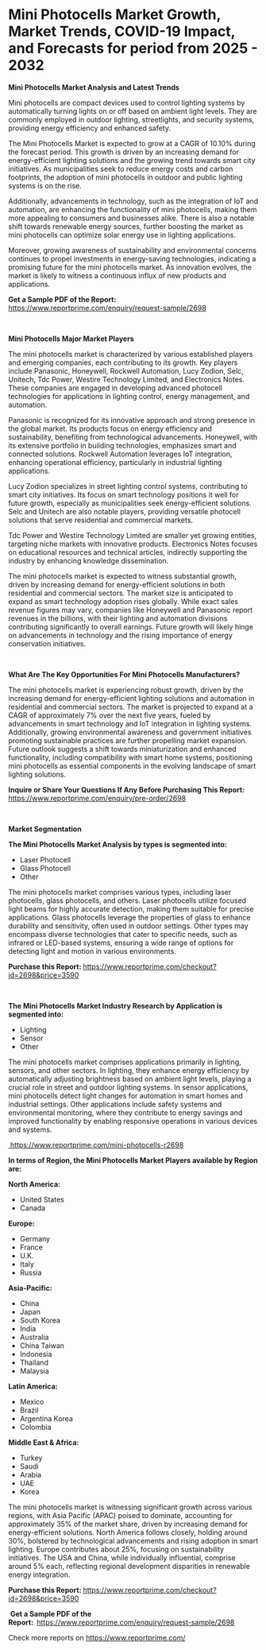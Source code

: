 <p><h1>Mini Photocells Market Growth, Market Trends, COVID-19 Impact, and Forecasts for period from 2025 - 2032</h1></p><p><strong>Mini Photocells Market Analysis and Latest Trends</strong></p>
<p><p>Mini photocells are compact devices used to control lighting systems by automatically turning lights on or off based on ambient light levels. They are commonly employed in outdoor lighting, streetlights, and security systems, providing energy efficiency and enhanced safety. </p><p>The Mini Photocells Market is expected to grow at a CAGR of 10.10% during the forecast period. This growth is driven by an increasing demand for energy-efficient lighting solutions and the growing trend towards smart city initiatives. As municipalities seek to reduce energy costs and carbon footprints, the adoption of mini photocells in outdoor and public lighting systems is on the rise. </p><p>Additionally, advancements in technology, such as the integration of IoT and automation, are enhancing the functionality of mini photocells, making them more appealing to consumers and businesses alike. There is also a notable shift towards renewable energy sources, further boosting the market as mini photocells can optimize solar energy use in lighting applications. </p><p>Moreover, growing awareness of sustainability and environmental concerns continues to propel investments in energy-saving technologies, indicating a promising future for the mini photocells market. As innovation evolves, the market is likely to witness a continuous influx of new products and applications.</p></p>
<p><strong>Get a Sample PDF of the Report:&nbsp;</strong> <a href="https://www.reportprime.com/enquiry/request-sample/2698?utm_campaign=2755&utm_medium=2&utm_source=Github&utm_content=ia&utm_term=18032025&utm_id=mini-photocells">https://www.reportprime.com/enquiry/request-sample/2698</a></p>
<p>&nbsp;</p>
<p><strong>Mini Photocells Major Market Players</strong></p>
<p><p>The mini photocells market is characterized by various established players and emerging companies, each contributing to its growth. Key players include Panasonic, Honeywell, Rockwell Automation, Lucy Zodion, Selc, Unitech, Tdc Power, Westire Technology Limited, and Electronics Notes. These companies are engaged in developing advanced photocell technologies for applications in lighting control, energy management, and automation.</p><p>Panasonic is recognized for its innovative approach and strong presence in the global market. Its products focus on energy efficiency and sustainability, benefiting from technological advancements. Honeywell, with its extensive portfolio in building technologies, emphasizes smart and connected solutions. Rockwell Automation leverages IoT integration, enhancing operational efficiency, particularly in industrial lighting applications.</p><p>Lucy Zodion specializes in street lighting control systems, contributing to smart city initiatives. Its focus on smart technology positions it well for future growth, especially as municipalities seek energy-efficient solutions. Selc and Unitech are also notable players, providing versatile photocell solutions that serve residential and commercial markets.</p><p>Tdc Power and Westire Technology Limited are smaller yet growing entities, targeting niche markets with innovative products. Electronics Notes focuses on educational resources and technical articles, indirectly supporting the industry by enhancing knowledge dissemination.</p><p>The mini photocells market is expected to witness substantial growth, driven by increasing demand for energy-efficient solutions in both residential and commercial sectors. The market size is anticipated to expand as smart technology adoption rises globally. While exact sales revenue figures may vary, companies like Honeywell and Panasonic report revenues in the billions, with their lighting and automation divisions contributing significantly to overall earnings. Future growth will likely hinge on advancements in technology and the rising importance of energy conservation initiatives.</p></p>
<p>&nbsp;</p>
<p><strong>What Are The Key Opportunities For Mini Photocells Manufacturers?</strong></p>
<p><p>The mini photocells market is experiencing robust growth, driven by the increasing demand for energy-efficient lighting solutions and automation in residential and commercial sectors. The market is projected to expand at a CAGR of approximately 7% over the next five years, fueled by advancements in smart technology and IoT integration in lighting systems. Additionally, growing environmental awareness and government initiatives promoting sustainable practices are further propelling market expansion. Future outlook suggests a shift towards miniaturization and enhanced functionality, including compatibility with smart home systems, positioning mini photocells as essential components in the evolving landscape of smart lighting solutions.</p></p>
<p><strong>Inquire or Share Your Questions If Any Before Purchasing This Report:</strong> <a href="https://www.reportprime.com/enquiry/pre-order/2698?utm_campaign=2755&utm_medium=2&utm_source=Github&utm_content=ia&utm_term=18032025&utm_id=mini-photocells">https://www.reportprime.com/enquiry/pre-order/2698</a></p>
<p>&nbsp;</p>
<p><strong>Market Segmentation</strong></p>
<p><strong>The Mini Photocells Market Analysis by types is segmented into:</strong></p>
<p><ul><li>Laser Photocell</li><li>Glass Photocell</li><li>Other</li></ul></p>
<p><p>The mini photocells market comprises various types, including laser photocells, glass photocells, and others. Laser photocells utilize focused light beams for highly accurate detection, making them suitable for precise applications. Glass photocells leverage the properties of glass to enhance durability and sensitivity, often used in outdoor settings. Other types may encompass diverse technologies that cater to specific needs, such as infrared or LED-based systems, ensuring a wide range of options for detecting light and motion in various environments.</p></p>
<p><strong>Purchase this Report:&nbsp;</strong><a href="https://www.reportprime.com/checkout?id=2698&price=3590&utm_campaign=2755&utm_medium=2&utm_source=Github&utm_content=ia&utm_term=18032025&utm_id=mini-photocells">https://www.reportprime.com/checkout?id=2698&price=3590</a></p>
<p>&nbsp;</p>
<p><strong>The Mini Photocells Market Industry Research by Application is segmented into:</strong></p>
<p><ul><li>Lighting</li><li>Sensor</li><li>Other</li></ul></p>
<p><p>The mini photocells market comprises applications primarily in lighting, sensors, and other sectors. In lighting, they enhance energy efficiency by automatically adjusting brightness based on ambient light levels, playing a crucial role in street and outdoor lighting systems. In sensor applications, mini photocells detect light changes for automation in smart homes and industrial settings. Other applications include safety systems and environmental monitoring, where they contribute to energy savings and improved functionality by enabling responsive operations in various devices and systems.</p></p>
<p><a href="https://www.reportprime.com/mini-photocells-r2698?utm_campaign=2755&utm_medium=2&utm_source=Github&utm_content=ia&utm_term=18032025&utm_id=mini-photocells">&nbsp;https://www.reportprime.com/mini-photocells-r2698</a></p>
<p><strong>In terms of Region, the Mini Photocells Market Players available by Region are:</strong></p>
<p>
    <p> <strong> North America: </strong>
        <ul>
            <li>United States</li>
            <li>Canada</li>
        </ul>
        </p> 
    <p> <strong> Europe: </strong>
        <ul>
            <li>Germany</li>
            <li>France</li>
            <li>U.K.</li>
            <li>Italy</li>
            <li>Russia</li>
        </ul>
        </p> 
    <p> <strong> Asia-Pacific: </strong>
        <ul>
            <li>China</li>
            <li>Japan</li>
            <li>South Korea</li>
            <li>India</li>
            <li>Australia</li>
            <li>China Taiwan</li>
            <li>Indonesia</li>
            <li>Thailand</li>
            <li>Malaysia</li>
        </ul>
        </p> 
    <p> <strong> Latin America: </strong>
        <ul>
            <li>Mexico</li>
            <li>Brazil</li>
            <li>Argentina Korea</li>
            <li>Colombia</li>
        </ul>
        </p> 
    <p> <strong> Middle East & Africa: </strong>
        <ul>
            <li>Turkey</li>
            <li>Saudi</li>
            <li>Arabia</li>
            <li>UAE</li>
            <li>Korea</li>
        </ul>
    </p>
    </p>
<p><p>The mini photocells market is witnessing significant growth across various regions, with Asia Pacific (APAC) poised to dominate, accounting for approximately 35% of the market share, driven by increasing demand for energy-efficient solutions. North America follows closely, holding around 30%, bolstered by technological advancements and rising adoption in smart lighting. Europe contributes about 25%, focusing on sustainability initiatives. The USA and China, while individually influential, comprise around 5% each, reflecting regional development disparities in renewable energy integration.</p></p>
<p><strong>Purchase this Report: </strong><a href="https://www.reportprime.com/checkout?id=2698&price=3590&utm_campaign=2755&utm_medium=2&utm_source=Github&utm_content=ia&utm_term=18032025&utm_id=mini-photocells">https://www.reportprime.com/checkout?id=2698&price=3590</a></p>
<p>&nbsp;<strong>Get a Sample PDF of the Report:&nbsp;&nbsp;</strong><a href="https://www.reportprime.com/enquiry/request-sample/2698?utm_campaign=2755&utm_medium=2&utm_source=Github&utm_content=ia&utm_term=18032025&utm_id=mini-photocells">https://www.reportprime.com/enquiry/request-sample/2698</a></p>
<p><strong></strong></p>
<p>Check more reports on <a href="https://www.reportprime.com/?utm_campaign=2755&utm_medium=2&utm_source=Github&utm_content=ia&utm_term=18032025&utm_id=mini-photocells">https://www.reportprime.com/</a></p>